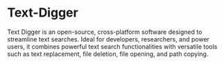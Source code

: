 # Text-Digger
Text Digger is an open-source, cross-platform software designed to streamline text searches. Ideal for developers, researchers, and power users, it combines powerful text search functionalities with versatile tools such as text replacement, file deletion, file opening, and path copying.

